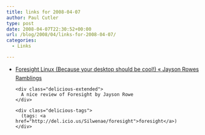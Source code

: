 ```yaml
---
title: links for 2008-04-07
author: Paul Cutler
type: post
date: 2008-04-07T22:30:52+00:00
url: /blog/2008/04/links-for-2008-04-07/
categories:
  - Links

---
```

<ul class="delicious">
  <li>
    <div class="delicious-link">
      <a href="http://jaysonrowe.wordpress.com/2008/04/07/foresight-linux-because-your-desktop-should-be-cool/">Foresight Linux (Because your desktop should be cool!) « Jayson Rowes Ramblings</a>
    </div>
    
    <div class="delicious-extended">
      A nice review of Foresight by Jayson Rowe
    </div>
    
    <div class="delicious-tags">
      (tags: <a href="http://del.icio.us/Silwenae/foresight">foresight</a>)
    </div>
  </li>
</ul>